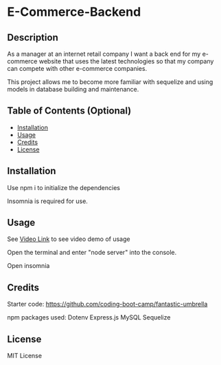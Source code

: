 # E-Commerce-Backend

## Description
As a manager at an internet retail company I want a back end for my e-commerce website that uses the latest technologies so that my company can compete with other e-commerce companies.

This project allows me to become more familiar with sequelize and using models in database building and maintenance.

## Table of Contents (Optional)

- [Installation](#installation)
- [Usage](#usage)
- [Credits](#credits)
- [License](#license)

## Installation
Use npm i to initialize the dependencies

Insomnia is required for use.

## Usage

See [Video Link](https://drive.google.com/file/d/1VX98sd_SVWt1pfEE_kztgDjA-QVbsEvj/view) to see video demo of usage

Open the terminal and enter "node server" into the console.

Open insomnia




## Credits
Starter code:
https://github.com/coding-boot-camp/fantastic-umbrella

npm packages used:
Dotenv
Express.js
MySQL
Sequelize

## License
MIT License